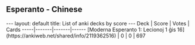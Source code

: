 <h2>Esperanto  -  Chinese</h2>
---
layout: default
title: List of anki decks by score
---
Deck | Score | Votes | Cards
-----|-------|-------|------
[Moderna Esperanto 1: Lecionoj 1 ĝis 16](https://ankiweb.net/shared/info/2119362516) | 0 | 0 | 697

